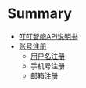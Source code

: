 # Summary

* [叮叮智能API说明书](README.md)
* [账号注册](zhang-hao-zhu-ce.md)
  * [用户名注册](zhang-hao-zhu-ce/yong-hu-ming-zhu-ce.md)
  * 手机号注册
  * 邮箱注册

